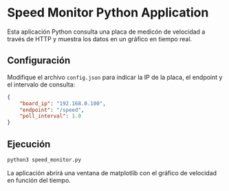# Speed Monitor Python Application

Esta aplicación Python consulta una placa de medicón de velocidad a través de HTTP y
muestra los datos en un gráfico en tiempo real.

## Configuración

Modifique el archivo `config.json` para indicar la IP de la placa, el endpoint y el
intervalo de consulta:

```json
{
    "board_ip": "192.168.0.100",
    "endpoint": "/speed",
    "poll_interval": 1.0
}
```

## Ejecución

```bash
python3 speed_monitor.py
```

La aplicación abrirá una ventana de matplotlib con el gráfico de velocidad en
función del tiempo.
